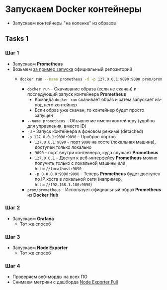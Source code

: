 # Запускаем Docker контейнеры
- Запускаем контейнеры "на коленке" из образов

## Tasks 1

### Шаг 1
- Запускаем **Prometheus**
- Возьмем [за пример запуска](https://github.com/prometheus/prometheus) официальный репозиторий
    - ```bash
      docker run --name prometheus -d -p 127.0.0.1:9090:9090 prom/prometheus
      ```
        - `docker run` - Скачивание образа (если не скачан) и последующий запуск контейнера **Prometheus**
            - Команда `docker run` скачивает образ и затем запускает из-под него контейнер
            - Если образ уже скачан, то контейнер будет просто запущен 
        - `--name prometheus` - Объявление имени контейнеру (удобно для управления, вместо ID)
        - `-d` - Запуск контейнера в фоновом режиме (detached)
        - `-p 127.0.0.1:9090:9090` - Проброс портов
            - `127.0.0.1:9090` - порт `9090` на хосте (локальная машина), доступен только локально
            - `9090` - порт внутри контейнера, куда слушает **Prometheus**
            - `127.0.0.1` - Доступ к веб-интерфейсу **Prometheus** можно получить только с локальной машины или `http://localhost:9090`
            - `-p 0.0.0.0:9090:9090` - Теперь **Prometheus** будет доступен по IP хоста в локальной сети (например, `http://192.168.1.100:9090`)
        - `prom/prometheus` - Использует официальный образ **Prometheus** из **Docker Hub**

### Шаг 2
- Запускаем **Grafana**
    - Тот же способ 

### Шаг 3
- Запускаем **Node Exporter**
    - Тот же способ 

### Шаг 4
- Проверяем веб-морды на всех ПО
- Снимаем метрики с дашборда [Node Exporter Full](https://grafana.com/grafana/dashboards/1860-node-exporter-full/)
